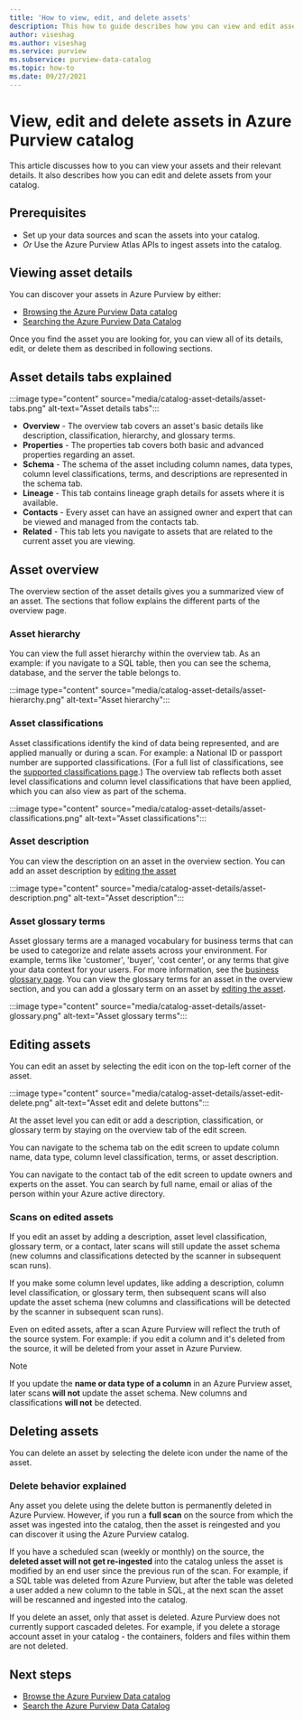 ```yaml
---
title: 'How to view, edit, and delete assets'
description: This how to guide describes how you can view and edit asset details. 
author: viseshag
ms.author: viseshag
ms.service: purview
ms.subservice: purview-data-catalog
ms.topic: how-to
ms.date: 09/27/2021
---
```

# View, edit and delete assets in Azure Purview catalog

This article discusses how to you can view your assets and their relevant details. It also describes how you can edit and delete assets from your catalog.

## Prerequisites

- Set up your data sources and scan the assets into your catalog.
- *Or* Use the Azure Purview Atlas APIs to ingest assets into the catalog. 

## Viewing asset details

You can discover your assets in Azure Purview by either:
- [Browsing the Azure Purview Data catalog](how-to-browse-catalog.md)
- [Searching the Azure Purview Data Catalog](how-to-search-catalog.md)

Once you find the asset you are looking for, you can view all of its details, edit, or delete them as described in following sections.

## Asset details tabs explained

:::image type="content" source="media/catalog-asset-details/asset-tabs.png" alt-text="Asset details tabs":::

- **Overview** - The overview tab covers an asset's basic details like description, classification, hierarchy, and glossary terms.
- **Properties** - The properties tab covers both basic and advanced properties regarding an asset.
- **Schema** - The schema of the asset including column names, data types, column level classifications, terms, and descriptions are represented in the schema tab.
- **Lineage** - This tab contains lineage graph details for assets where it is available.
- **Contacts** - Every asset can have an assigned owner and expert that can be viewed and managed from the contacts tab.
- **Related** - This tab lets you navigate to assets that are related to the current asset you are viewing. 

## Asset overview
The overview section of the asset details gives you a summarized view of an asset. The sections that follow explains the different parts of the overview page.

### Asset hierarchy

You can view the full asset hierarchy within the overview tab. As an example: if you navigate to a SQL table, then you can see the schema, database, and the server the table belongs to.

:::image type="content" source="media/catalog-asset-details/asset-hierarchy.png" alt-text="Asset hierarchy":::

### Asset classifications

Asset classifications identify the kind of data being represented, and are applied manually or during a scan. For example: a National ID or passport number are supported classifications. (For a full list of classifications, see the [supported classifications page](supported-classifications.md).) The overview tab reflects both asset level classifications and column level classifications that have been applied, which you can also view as part of the schema.

:::image type="content" source="media/catalog-asset-details/asset-classifications.png" alt-text="Asset classifications":::

### Asset description

You can view the description on an asset in the overview section. You can add an asset description by [editing the asset](#editing-assets)

:::image type="content" source="media/catalog-asset-details/asset-description.png" alt-text="Asset description":::

### Asset glossary terms

Asset glossary terms are a managed vocabulary for business terms that can be used to categorize and relate assets across your environment. For example, terms like 'customer', 'buyer', 'cost center', or any terms that give your data context for your users. For more information, see the [business glossary page](concept-business-glossary.md). You can view the glossary terms for an asset in the overview section, and you can add a glossary term on an asset by [editing the asset](#editing-assets).

:::image type="content" source="media/catalog-asset-details/asset-glossary.png" alt-text="Asset glossary terms":::

## Editing assets

You can edit an asset by selecting the edit icon on the top-left corner of the asset.

:::image type="content" source="media/catalog-asset-details/asset-edit-delete.png" alt-text="Asset edit and delete buttons":::

At the asset level you can edit or add a description, classification, or glossary term by staying on the overview tab of the edit screen.

You can navigate to the schema tab on the edit screen to update column name, data type, column level classification, terms, or asset description.

You can navigate to the contact tab of the edit screen to update owners and experts on the asset. You can search by full name, email or alias of the person within your Azure active directory.

### Scans on edited assets

If you edit an asset by adding a description, asset level classification, glossary term, or a contact, later scans will still update the asset schema (new columns and classifications detected by the scanner in subsequent scan runs).

If you make some column level updates, like adding a description, column level classification, or glossary term, then subsequent scans will also update the asset schema (new columns and classifications will be detected by the scanner in subsequent scan runs). 

Even on edited assets, after a scan Azure Purview will reflect the truth of the source system. For example: if you edit a column and it's deleted from the source, it will be deleted from your asset in Azure Purview. 

>[!NOTE]
> If you update the **name or data type of a column** in an Azure Purview asset, later scans **will not** update the asset schema. New columns and classifications **will not** be detected.

## Deleting assets

You can delete an asset by selecting the delete icon under the name of the asset.

### Delete behavior explained

Any asset you delete using the delete button is permanently deleted in Azure Purview. However, if you run a **full scan** on the source from which the asset was ingested into the catalog, then the asset is reingested and you can discover it using the Azure Purview catalog.

If you have a scheduled scan (weekly or monthly) on the source, the **deleted asset will not get re-ingested** into the catalog unless the asset is modified by an end user since the previous run of the scan.   For example, if a SQL table was deleted from Azure Purview, but after the table was deleted a user added a new column to the table in SQL, at the next scan the asset will be rescanned and ingested into the catalog.

If you delete an asset, only that asset is deleted. Azure Purview does not currently support cascaded deletes. For example, if you delete a storage account asset in your catalog - the containers, folders and files within them are not deleted. 


## Next steps

- [Browse the Azure Purview Data catalog](how-to-browse-catalog.md)
- [Search the Azure Purview Data Catalog](how-to-search-catalog.md)
